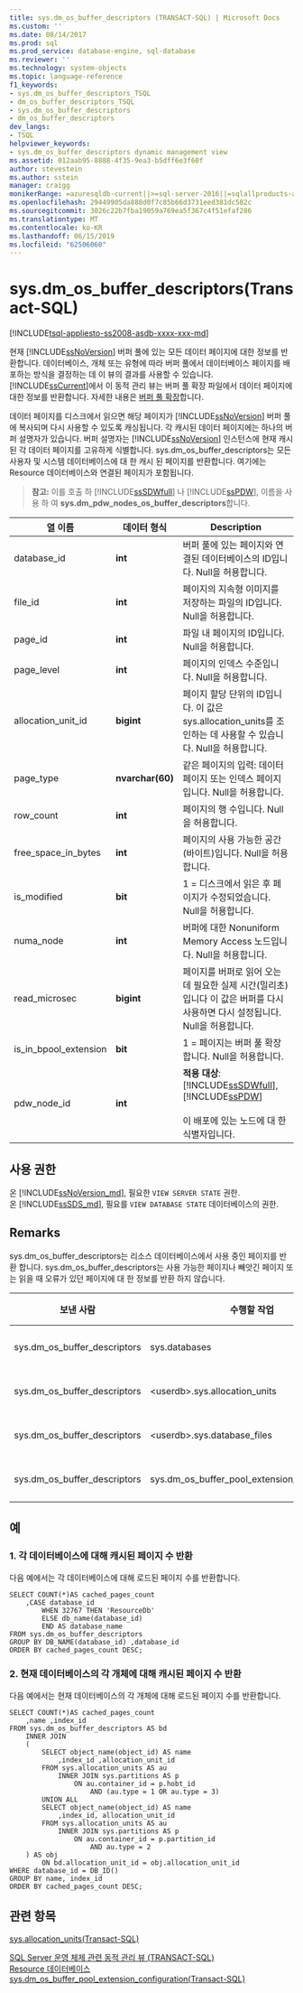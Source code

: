 ```yaml
---
title: sys.dm_os_buffer_descriptors (TRANSACT-SQL) | Microsoft Docs
ms.custom: ''
ms.date: 08/14/2017
ms.prod: sql
ms.prod_service: database-engine, sql-database
ms.reviewer: ''
ms.technology: system-objects
ms.topic: language-reference
f1_keywords:
- sys.dm_os_buffer_descriptors_TSQL
- dm_os_buffer_descriptors_TSQL
- sys.dm_os_buffer_descriptors
- dm_os_buffer_descriptors
dev_langs:
- TSQL
helpviewer_keywords:
- sys.dm_os_buffer_descriptors dynamic management view
ms.assetid: 012aab95-8888-4f35-9ea3-b5dff6e3f60f
author: stevestein
ms.author: sstein
manager: craigg
monikerRange: =azuresqldb-current||>=sql-server-2016||=sqlallproducts-allversions||>=sql-server-linux-2017||=azuresqldb-mi-current
ms.openlocfilehash: 29449905da888d0f7c85b66d3731eed381dc582c
ms.sourcegitcommit: 3026c22b7fba19059a769ea5f367c4f51efaf286
ms.translationtype: MT
ms.contentlocale: ko-KR
ms.lasthandoff: 06/15/2019
ms.locfileid: "62506060"
---
```

# <a name="sysdmosbufferdescriptors-transact-sql"></a>sys.dm_os_buffer_descriptors(Transact-SQL)
[!INCLUDE[tsql-appliesto-ss2008-asdb-xxxx-xxx-md](../../includes/tsql-appliesto-ss2008-asdb-xxxx-xxx-md.md)]

  현재 [!INCLUDE[ssNoVersion](../../includes/ssnoversion-md.md)] 버퍼 풀에 있는 모든 데이터 페이지에 대한 정보를 반환합니다. 데이터베이스, 개체 또는 유형에 따라 버퍼 풀에서 데이터베이스 페이지를 배포하는 방식을 결정하는 데 이 뷰의 결과를 사용할 수 있습니다. [!INCLUDE[ssCurrent](../../includes/sscurrent-md.md)]에서 이 동적 관리 뷰는 버퍼 풀 확장 파일에서 데이터 페이지에 대한 정보를 반환합니다. 자세한 내용은 [버퍼 풀 확장](../../database-engine/configure-windows/buffer-pool-extension.md)합니다.  
  
 데이터 페이지를 디스크에서 읽으면 해당 페이지가 [!INCLUDE[ssNoVersion](../../includes/ssnoversion-md.md)] 버퍼 풀에 복사되며 다시 사용할 수 있도록 캐싱됩니다. 각 캐시된 데이터 페이지에는 하나의 버퍼 설명자가 있습니다. 버퍼 설명자는 [!INCLUDE[ssNoVersion](../../includes/ssnoversion-md.md)] 인스턴스에 현재 캐시된 각 데이터 페이지를 고유하게 식별합니다. sys.dm_os_buffer_descriptors는 모든 사용자 및 시스템 데이터베이스에 대 한 캐시 된 페이지를 반환합니다. 여기에는 Resource 데이터베이스와 연결된 페이지가 포함됩니다.  
  
> **참고:** 이를 호출 하 [!INCLUDE[ssSDWfull](../../includes/sssdwfull-md.md)] 나 [!INCLUDE[ssPDW](../../includes/sspdw-md.md)], 이름을 사용 하 여 **sys.dm_pdw_nodes_os_buffer_descriptors**합니다.  

|열 이름|데이터 형식|Description|  
|-----------------|---------------|-----------------|  
|database_id|**int**|버퍼 풀에 있는 페이지와 연결된 데이터베이스의 ID입니다. Null을 허용합니다.|  
|file_id|**int**|페이지의 지속형 이미지를 저장하는 파일의 ID입니다. Null을 허용합니다.|  
|page_id|**int**|파일 내 페이지의 ID입니다. Null을 허용합니다.|  
|page_level|**int**|페이지의 인덱스 수준입니다. Null을 허용합니다.|  
|allocation_unit_id|**bigint**|페이지 할당 단위의 ID입니다. 이 값은 sys.allocation_units를 조인하는 데 사용할 수 있습니다. Null을 허용합니다.|  
|page_type|**nvarchar(60)**|같은 페이지의 입력: 데이터 페이지 또는 인덱스 페이지입니다. Null을 허용합니다.|  
|row_count|**int**|페이지의 행 수입니다. Null을 허용합니다.|  
|free_space_in_bytes|**int**|페이지의 사용 가능한 공간(바이트)입니다. Null을 허용합니다.|  
|is_modified|**bit**|1 = 디스크에서 읽은 후 페이지가 수정되었습니다. Null을 허용합니다.|  
|numa_node|**int**|버퍼에 대한 Nonuniform Memory Access 노드입니다. Null을 허용합니다.|  
|read_microsec|**bigint**|페이지를 버퍼로 읽어 오는 데 필요한 실제 시간(밀리초)입니다 이 값은 버퍼를 다시 사용하면 다시 설정됩니다. Null을 허용합니다.|  
|is_in_bpool_extension|**bit**|1 = 페이지는 버퍼 풀 확장 합니다. Null을 허용합니다.|  
|pdw_node_id|**int**|**적용 대상**: [!INCLUDE[ssSDWfull](../../includes/sssdwfull-md.md)], [!INCLUDE[ssPDW](../../includes/sspdw-md.md)]<br /><br /> 이 배포에 있는 노드에 대 한 식별자입니다.|  
  
## <a name="permissions"></a>사용 권한  

온 [!INCLUDE[ssNoVersion_md](../../includes/ssnoversion-md.md)], 필요한 `VIEW SERVER STATE` 권한.   
온 [!INCLUDE[ssSDS_md](../../includes/sssds-md.md)], 필요를 `VIEW DATABASE STATE` 데이터베이스의 권한.   
   
## <a name="remarks"></a>Remarks  
 sys.dm_os_buffer_descriptors는 리소스 데이터베이스에서 사용 중인 페이지를 반환 합니다. sys.dm_os_buffer_descriptors는 사용 가능한 페이지나 빼앗긴 페이지 또는 읽을 때 오류가 있던 페이지에 대 한 정보를 반환 하지 않습니다.  
  
|보낸 사람|수행할 작업|켜짐|관계|  
|----------|--------|--------|------------------|  
|sys.dm_os_buffer_descriptors|sys.databases|database_id|다 대 일|  
|sys.dm_os_buffer_descriptors|\<userdb>.sys.allocation_units|allocation_unit_id|다 대 일|  
|sys.dm_os_buffer_descriptors|\<userdb>.sys.database_files|file_id|다 대 일|  
|sys.dm_os_buffer_descriptors|sys.dm_os_buffer_pool_extension_configuration|file_id|다 대 일|  
  
## <a name="examples"></a>예  
  
### <a name="a-returning-cached-page-count-for-each-database"></a>1\. 각 데이터베이스에 대해 캐시된 페이지 수 반환  
 다음 예에서는 각 데이터베이스에 대해 로드된 페이지 수를 반환합니다.  
  
```  
SELECT COUNT(*)AS cached_pages_count  
    ,CASE database_id   
        WHEN 32767 THEN 'ResourceDb'   
        ELSE db_name(database_id)   
        END AS database_name  
FROM sys.dm_os_buffer_descriptors  
GROUP BY DB_NAME(database_id) ,database_id  
ORDER BY cached_pages_count DESC;  
```  
  
### <a name="b-returning-cached-page-count-for-each-object-in-the-current-database"></a>2\. 현재 데이터베이스의 각 개체에 대해 캐시된 페이지 수 반환  
 다음 예에서는 현재 데이터베이스의 각 개체에 대해 로드된 페이지 수를 반환합니다.  
  
```  
SELECT COUNT(*)AS cached_pages_count   
    ,name ,index_id   
FROM sys.dm_os_buffer_descriptors AS bd   
    INNER JOIN   
    (  
        SELECT object_name(object_id) AS name   
            ,index_id ,allocation_unit_id  
        FROM sys.allocation_units AS au  
            INNER JOIN sys.partitions AS p   
                ON au.container_id = p.hobt_id   
                    AND (au.type = 1 OR au.type = 3)  
        UNION ALL  
        SELECT object_name(object_id) AS name     
            ,index_id, allocation_unit_id  
        FROM sys.allocation_units AS au  
            INNER JOIN sys.partitions AS p   
                ON au.container_id = p.partition_id   
                    AND au.type = 2  
    ) AS obj   
        ON bd.allocation_unit_id = obj.allocation_unit_id  
WHERE database_id = DB_ID()  
GROUP BY name, index_id   
ORDER BY cached_pages_count DESC;  
```  
  
## <a name="see-also"></a>관련 항목  
 [sys.allocation_units&#40;Transact-SQL&#41;](../../relational-databases/system-catalog-views/sys-allocation-units-transact-sql.md)   
 
 [SQL Server 운영 체제 관련 동적 관리 뷰 &#40;TRANSACT-SQL&#41;](../../relational-databases/system-dynamic-management-views/sql-server-operating-system-related-dynamic-management-views-transact-sql.md)   
 [Resource 데이터베이스](../../relational-databases/databases/resource-database.md)   
 [sys.dm_os_buffer_pool_extension_configuration&#40;Transact-SQL&#41;](../../relational-databases/system-dynamic-management-views/sys-dm-os-buffer-pool-extension-configuration-transact-sql.md)  
  
  


